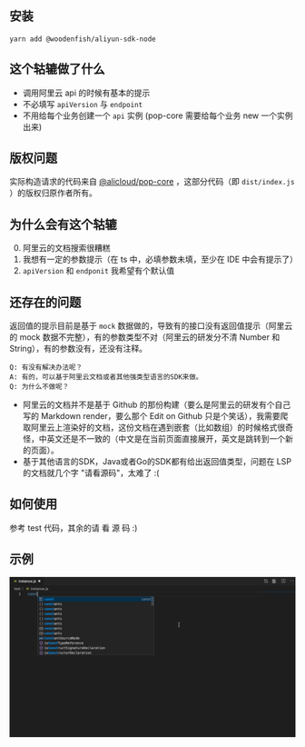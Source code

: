 ## 安装

```
yarn add @woodenfish/aliyun-sdk-node
```

## 这个轱辘做了什么

- 调用阿里云 api 的时候有基本的提示
- 不必填写 `apiVersion` 与 `endpoint`
- 不用给每个业务创建一个 `api` 实例 (pop-core 需要给每个业务 new 一个实例出来)

## 版权问题

实际构造请求的代码来自 [@alicloud/pop-core](https://www.npmjs.com/package/@alicloud/pop-core) ，这部分代码（即 `dist/index.js` ）的版权归原作者所有。

## 为什么会有这个轱辘

0. 阿里云的文档搜索很糟糕
7. 我想有一定的参数提示（在 ts 中，必填参数未填，至少在 IDE 中会有提示了）
7. `apiVersion` 和 `endponit` 我希望有个默认值

## 还存在的问题

返回值的提示目前是基于 `mock` 数据做的，导致有的接口没有返回值提示（阿里云的 mock 数据不完整），有的参数类型不对（阿里云的研发分不清 Number 和 String），有的参数没有，还没有注释。

```
Q: 有没有解决办法呢？
A: 有的，可以基于阿里云文档或者其他强类型语言的SDK来做。
Q: 为什么不做呢？
```

- 阿里云的文档并不是基于 Github 的那份构建（要么是阿里云的研发有个自己写的 Markdown render，要么那个 Edit on Github 只是个笑话），我需要爬取阿里云上渲染好的文档，这份文档在遇到嵌套（比如数组）的时候格式很奇怪，中英文还是不一致的（中文是在当前页面直接展开，英文是跳转到一个新的页面）。
- 基于其他语言的SDK，Java或者Go的SDK都有给出返回值类型，问题在 LSP 的文档就几个字 "请看源码"，太难了 :(

## 如何使用

参考 test 代码，其余的请 看 源 码 :)

## 示例
![instance demo](static/test.instance.gif)
